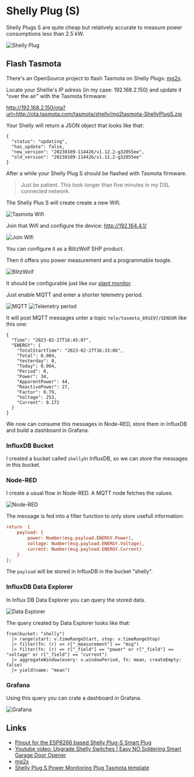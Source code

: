 # Shelly Plug (S)

Shelly Plugs S are quite cheap but relatively accurate to measure power consumptions less than 2.5 kW.

![Shelly Plug](../images/shelly_plug_s_1-1.jpg)

## Flash Tasmota

There's an OpenSource project to flash Tasmota on Shelly Plugs: [mg2x](https://github.com/arendst/mgos-to-tasmota).

Locate your Shellie's IP adress (in my case: 192.168.2.150) and update it "over the air" with the Tasmota firmware:

http://192.168.2.150/ota?url=http://ota.tasmota.com/tasmota/shelly/mg2tasmota-ShellyPlugS.zip

Your Shelly will return a JSON object that looks like that:

```
{
  "status": "updating",
  "has_update": false,
  "new_version": "20230109-114426/v1.12.2-g32055ee",
  "old_version": "20230109-114426/v1.12.2-g32055ee"
}
```

After a while your Shelly Plug S should be flashed with Tasmota firmware.

> Just be patient. This took longer than five minutes in my DSL connected network.

The Shelly Plus S will create create a new Wifi.

![Tasmota Wifi](../images/wifi.png)

Join that Wifi and configure the device: http://192.164.4.1/

![Join Wifi](../images/configure-wifi.png)

You can configure it as a BlitzWolf SHP product.

Then it offers you power measurement and a programmable toogle.

![BlitzWolf](../images/blitzwolf.png)

It should be configurable just like our [plant monitor](../plant-monitor/README.md).

Just enable MQTT and enter a shorter telemetry period.

![MQTT](../images/mqtt.png) ![Telemetry period](../images/telemetry-period.png)

It will post MQTT messages unter a topic `tele/tasmota_891E97/SENSOR` like this one:

```
{
  "Time": "2023-02-27T16:45:07",
  "ENERGY": {
    "TotalStartTime": "2023-02-27T16:33:06",
    "Total": 0.004,
    "Yesterday": 0,
    "Today": 0.004,
    "Period": 0,
    "Power": 34,
    "ApparentPower": 44,
    "ReactivePower": 27,
    "Factor": 0.79,
    "Voltage": 253,
    "Current": 0.172
  }
}
```

We now can consume this messages in Node-RED, store them in InfluxDB and build a dashboard in Grafana.

### InfluxDB Bucket

I created a bucket called `shelly`in InfluxDB, so we can store the messages in this bucket.

### Node-RED

I create a usual flow in Node-RED. A MQTT node fetches the values.

![Node-RED](../images/node-red.png)

The message is fed into a filter function to only store usefull information:

```ini
return  {
    payload: {
        power: Number(msg.payload.ENERGY.Power),
        voltage: Number(msg.payload.ENERGY.Voltage),
        current: Number(msg.payload.ENERGY.Current)
    }
};
```

The `payload` will be stored in InfluxDB in the bucket "shelly".

### InfluxDB Data Explorer

In Influx DB Data Explorer you can query the stored data.

![Data Explorer](../images/data-explorer.png)

The query created by Data Explorer looks like that:

```flux
from(bucket: "shelly")
  |> range(start: v.timeRangeStart, stop: v.timeRangeStop)
  |> filter(fn: (r) => r["_measurement"] == "msg")
  |> filter(fn: (r) => r["_field"] == "power" or r["_field"] == "voltage" or r["_field"] == "current")
  |> aggregateWindow(every: v.windowPeriod, fn: mean, createEmpty: false)
  |> yield(name: "mean")
```

### Grafana

Using this query you can crate a dashboard in Grafana.

![Grafana](.../images/grafana.png)

## Links

- [Pinout for the ESP8266 based Shelly Plug-S Smart Plug
  ](https://faulty.cloud/blog/shelly-plug-s-pinout)
- [Youtube video: Upgrade Shelly Switches | Easy NO Soldering Smart Garage Door Opener](https://www.youtube.com/watch?v=_oRr8FZyyQ0)
- [mg2x](https://github.com/arendst/mgos-to-tasmota)
- [Shelly Plug S Power Monitoring Plug Tasmota template](https://templates.blakadder.com/shelly_plug_S.html)
